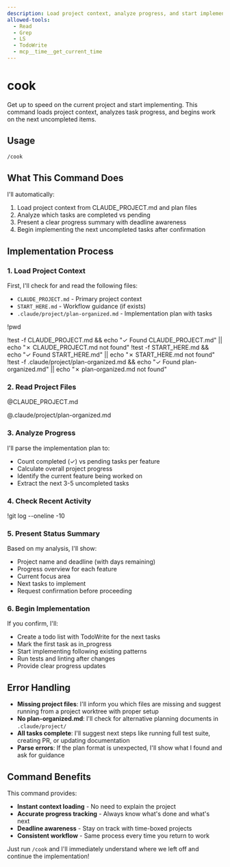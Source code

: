 ```yaml
---
description: Load project context, analyze progress, and start implementing the next tasks
allowed-tools:
  - Read
  - Grep
  - LS
  - TodoWrite
  - mcp__time__get_current_time
---
```


# cook

Get up to speed on the current project and start implementing. This command loads project context, analyzes task progress, and begins work on the next uncompleted items.

## Usage

```bash
/cook
```

## What This Command Does

I'll automatically:
1. Load project context from CLAUDE_PROJECT.md and plan files
2. Analyze which tasks are completed vs pending
3. Present a clear progress summary with deadline awareness
4. Begin implementing the next uncompleted tasks after confirmation

## Implementation Process

### 1. Load Project Context

First, I'll check for and read the following files:
- `CLAUDE_PROJECT.md` - Primary project context
- `START_HERE.md` - Workflow guidance (if exists)
- `.claude/project/plan-organized.md` - Implementation plan with tasks

!pwd

!test -f CLAUDE_PROJECT.md && echo "✓ Found CLAUDE_PROJECT.md" || echo "✗ CLAUDE_PROJECT.md not found"
!test -f START_HERE.md && echo "✓ Found START_HERE.md" || echo "✗ START_HERE.md not found"
!test -f .claude/project/plan-organized.md && echo "✓ Found plan-organized.md" || echo "✗ plan-organized.md not found"

### 2. Read Project Files

@CLAUDE_PROJECT.md

@.claude/project/plan-organized.md

### 3. Analyze Progress

I'll parse the implementation plan to:
- Count completed (✓) vs pending tasks per feature
- Calculate overall project progress
- Identify the current feature being worked on
- Extract the next 3-5 uncompleted tasks

### 4. Check Recent Activity

!git log --oneline -10

### 5. Present Status Summary

Based on my analysis, I'll show:
- Project name and deadline (with days remaining)
- Progress overview for each feature
- Current focus area
- Next tasks to implement
- Request confirmation before proceeding

### 6. Begin Implementation

If you confirm, I'll:
- Create a todo list with TodoWrite for the next tasks
- Mark the first task as in_progress
- Start implementing following existing patterns
- Run tests and linting after changes
- Provide clear progress updates

## Error Handling

- **Missing project files**: I'll inform you which files are missing and suggest running from a project worktree with proper setup
- **No plan-organized.md**: I'll check for alternative planning documents in `.claude/project/`
- **All tasks complete**: I'll suggest next steps like running full test suite, creating PR, or updating documentation
- **Parse errors**: If the plan format is unexpected, I'll show what I found and ask for guidance

## Command Benefits

This command provides:
- **Instant context loading** - No need to explain the project
- **Accurate progress tracking** - Always know what's done and what's next
- **Deadline awareness** - Stay on track with time-boxed projects
- **Consistent workflow** - Same process every time you return to work

Just run `/cook` and I'll immediately understand where we left off and continue the implementation!